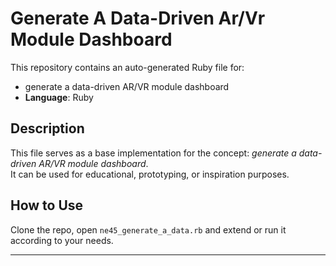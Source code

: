 # Generate A Data-Driven Ar/Vr Module Dashboard

This repository contains an auto-generated Ruby file for:

- generate a data-driven AR/VR module dashboard
- **Language**: Ruby

## Description

This file serves as a base implementation for the concept: *generate a data-driven AR/VR module dashboard*.  
It can be used for educational, prototyping, or inspiration purposes.

## How to Use

Clone the repo, open `ne45_generate_a_data.rb` and extend or run it according to your needs.

---


